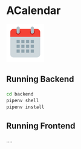 # ACalendar

![ACalendar Logo](https://github.com/Szelmat/ACalendar/blob/main/frontend/ACalendar_logo.png)

## Running Backend

```cmd
cd backend
pipenv shell
pipenv install
```

## Running Frontend
....
